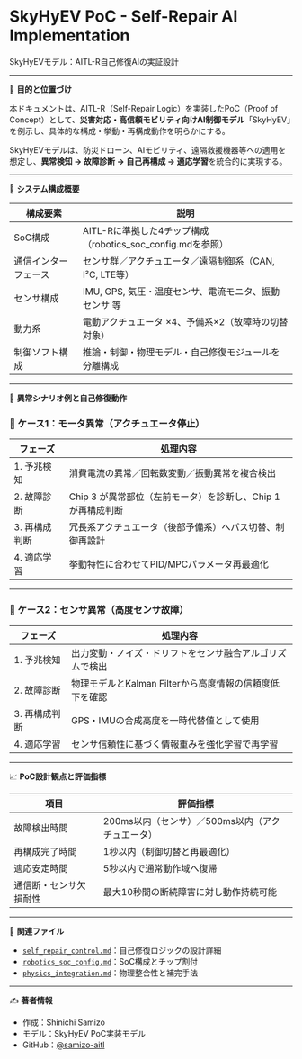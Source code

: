 # SkyHyEV PoC - Self-Repair AI Implementation

SkyHyEVモデル：AITL-R自己修復AIの実証設計

---

🎯 **目的と位置づけ**

本ドキュメントは、AITL-R（Self-Repair Logic）を実装したPoC（Proof of Concept）として、**災害対応・高信頼モビリティ向けAI制御モデル**「SkyHyEV」を例示し、具体的な構成・挙動・再構成動作を明らかにする。

SkyHyEVモデルは、防災ドローン、AIモビリティ、遠隔救援機器等への適用を想定し、**異常検知 → 故障診断 → 自己再構成 → 適応学習**を統合的に実現する。

---

🧩 **システム構成概要**

| 構成要素        | 説明 |
|-----------------|------|
| SoC構成         | AITL-Rに準拠した4チップ構成（robotics_soc_config.mdを参照） |
| 通信インターフェース | センサ群／アクチュエータ／遠隔制御系（CAN, I²C, LTE等） |
| センサ構成      | IMU, GPS, 気圧・温度センサ、電流モニタ、振動センサ 等 |
| 動力系          | 電動アクチュエータ ×4、予備系×2（故障時の切替対象） |
| 制御ソフト構成  | 推論・制御・物理モデル・自己修復モジュールを分離構成 |

---

🔧 **異常シナリオ例と自己修復動作**

### 🧪 ケース1：モータ異常（アクチュエータ停止）

| フェーズ | 処理内容 |
|----------|----------|
| 1. 予兆検知 | 消費電流の異常／回転数変動／振動異常を複合検出 |
| 2. 故障診断 | Chip 3 が異常部位（左前モータ）を診断し、Chip 1が再構成判断 |
| 3. 再構成判断 | 冗長系アクチュエータ（後部予備系）へパス切替、制御再設計 |
| 4. 適応学習 | 挙動特性に合わせてPID/MPCパラメータ再最適化 |

---

### 🧪 ケース2：センサ異常（高度センサ故障）

| フェーズ | 処理内容 |
|----------|----------|
| 1. 予兆検知 | 出力変動・ノイズ・ドリフトをセンサ融合アルゴリズムで検出 |
| 2. 故障診断 | 物理モデルとKalman Filterから高度情報の信頼度低下を確認 |
| 3. 再構成判断 | GPS・IMUの合成高度を一時代替値として使用 |
| 4. 適応学習 | センサ信頼性に基づく情報重みを強化学習で再学習 |

---

📈 **PoC設計観点と評価指標**

| 項目 | 評価指標 |
|------|----------|
| 故障検出時間 | 200ms以内（センサ）／500ms以内（アクチュエータ） |
| 再構成完了時間 | 1秒以内（制御切替と再最適化） |
| 適応安定時間 | 5秒以内で通常動作域へ復帰 |
| 通信断・センサ欠損耐性 | 最大10秒間の断続障害に対し動作持続可能 |

---

🔗 **関連ファイル**

- [`self_repair_control.md`](./self_repair_control.md)：自己修復ロジックの設計詳細
- [`robotics_soc_config.md`](./robotics_soc_config.md)：SoC構成とチップ割付
- [`physics_integration.md`](../aitl-core/physics_integration.md)：物理整合性と補完手法

---

✍ **著者情報**

- 作成：Shinichi Samizo  
- モデル：SkyHyEV PoC実装モデル  
- GitHub：[@samizo-aitl](https://github.com/samizo-aitl)

